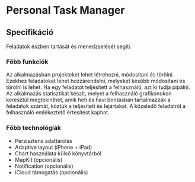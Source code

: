 # Personal Task Manager

## Specifikáció
Feladatok észben tartását és menedzselését segíti. 

### Főbb funkciók
Az alkalmazásban projekteket lehet létrehozni, módosítani és törölni. Ezekhez feladatokat lehet hozzárendelni, melyeket később módosítani és törölni is lehet. Ha egy feladatot teljesített a felhasználó, azt ki tudja pipálni.
Az alkalmazás statisztikát készít, melyet a felhasználó grafikonokon keresztül megtekinthet, amik heti és havi bontásban tartalmazzák a feladatok számát, köztük a teljesített és lejártakat.
A közeledő feladatról a felhasználó emlékeztető értesítést kaphat.

### Főbb technológiák
* Perzisztens adattárolás
* Adaptive layout (iPhone + iPad)
* Chart használata külső könyvtárból
* MapKit (opcionális)
* Notification (opcionális)
* iCloud támogatás (opcionális)
